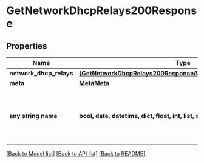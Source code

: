 # GetNetworkDhcpRelays200Response


## Properties
Name | Type | Description | Notes
------------ | ------------- | ------------- | -------------
**network_dhcp_relays** | [**[GetNetworkDhcpRelays200ResponseAllOfNetworkDhcpRelaysInner]**](GetNetworkDhcpRelays200ResponseAllOfNetworkDhcpRelaysInner.md) |  | [optional] 
**meta** | [**MetaMeta**](MetaMeta.md) |  | [optional] 
**any string name** | **bool, date, datetime, dict, float, int, list, str, none_type** | any string name can be used but the value must be the correct type | [optional]

[[Back to Model list]](../README.md#documentation-for-models) [[Back to API list]](../README.md#documentation-for-api-endpoints) [[Back to README]](../README.md)


